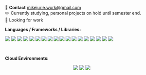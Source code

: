 💬 **Contact**  mikejurie.work@gmail.com  
✏️ Currently studying, personal projects on hold until semester end.  
🔎 Looking for work  

**Languages / Frameworks / Libraries:**  
<p align="left">
  <img src="https://img.shields.io/badge/c++-%2300599C.svg?style=flat&logo=c%2B%2B&logoColor=white"/>
  <img src="https://img.shields.io/badge/css3-%231572B6.svg?style=flat&logo=css3&logoColor=white"/>
  <img src="https://img.shields.io/badge/html5-%23E34F26.svg?style=flat&logo=html5&logoColor=white"/>
  <img src="https://img.shields.io/badge/-GraphQL-E10098?style=flat&logo=graphql&logoColor=white"/>
  <img src="https://img.shields.io/badge/java-%23ED8B00.svg?style=flat&logo=java&logoColor=white"/>
  <img src="https://img.shields.io/badge/javascript-%23323330.svg?style=flat&logo=javascript&logoColor=%23F7DF1E"/>
  <img src="https://img.shields.io/badge/lua-%232C2D72.svg?style=flat&logo=lua&logoColor=white"/>
  <img src="https://img.shields.io/badge/markdown-%23000000.svg?style=flat&logo=markdown&logoColor=white"/>
  <img src="https://img.shields.io/badge/php-%23777BB4.svg?style=flat&logo=php&logoColor=white"/>
  <img src="https://img.shields.io/badge/python-3670A0?style=flat&logo=python&logoColor=ffdd54"/>
  <img src="https://img.shields.io/badge/bootstrap-%23563D7C.svg?style=flat&logo=bootstrap&logoColor=white"/>
  <img src="https://img.shields.io/badge/flask-%23000.svg?style=flat&logo=flask&logoColor=white"/>
  <img src="https://img.shields.io/badge/node.js-6DA55F?style=flat&logo=node.js&logoColor=white"/>
  <img src="https://img.shields.io/badge/Qt-%23217346.svg?style=flat&logo=Qt&logoColor=white"/>
  <img src="https://img.shields.io/badge/react-%2320232a.svg?style=flat&logo=react&logoColor=%2361DAFB"/>
  <img src="https://img.shields.io/badge/React_Router-CA4245?style=flat&logo=react-router&logoColor=white"/>
  <img src="https://img.shields.io/badge/webpack-%238DD6F9.svg?style=flat&logo=webpack&logoColor=black"/>
  <img src="https://img.shields.io/badge/yarn-%232C8EBB.svg?style=flat&logo=yarn&logoColor=white"/>
</p>
<br>

**Cloud Environments:**  
<p align="center">
  <img src="https://img.shields.io/badge/AWS-%23FF9900.svg?style=flat&logo=amazon-aws&logoColor=white"/>
  <img src="https://img.shields.io/badge/firebase-%23039BE5.svg?style=flat&logo=firebase">
  <img src="https://img.shields.io/badge/GoogleCloud-%234285F4.svg?style=flat&logo=google-cloud&logoColor=white">
</p>
